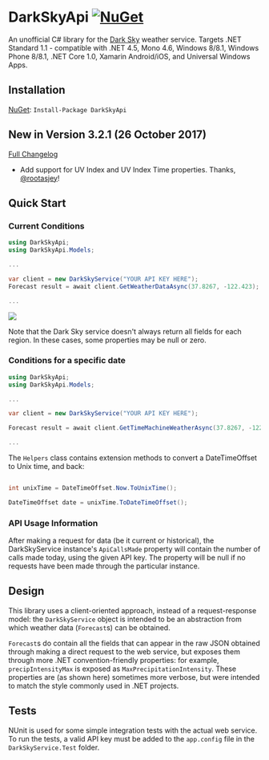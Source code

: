 # DarkSkyApi [![NuGet](https://img.shields.io/nuget/v/DarkSkyApi.svg?maxAge=2592000)]()

An unofficial C# library for the [Dark Sky](https://darksky.net/dev) weather service. Targets .NET Standard 1.1 - compatible with .NET 4.5, Mono 4.6, Windows 8/8.1, Windows Phone 8/8.1, .NET Core 1.0, Xamarin Android/iOS, and Universal Windows Apps.

## Installation

[NuGet](https://www.nuget.org/packages/DarkSkyApi/): `Install-Package DarkSkyApi`

## New in Version 3.2.1 (26 October 2017)

[Full Changelog](CHANGELOG.md)

* Add support for UV Index and UV Index Time properties. Thanks, [@rootasjey](https://github.com/rootasjey)!

## Quick Start

### Current Conditions

```c#
using DarkSkyApi;
using DarkSkyApi.Models;

...

var client = new DarkSkyService("YOUR API KEY HERE");
Forecast result = await client.GetWeatherDataAsync(37.8267, -122.423);

...
```

![](./screenshot.png)

Note that the Dark Sky service doesn't always return all fields for each region. In these cases, some properties may be null or zero.

### Conditions for a specific date

```c#
using DarkSkyApi;
using DarkSkyApi.Models;

...

var client = new DarkSkyService("YOUR API KEY HERE");

Forecast result = await client.GetTimeMachineWeatherAsync(37.8267, -122.423, DateTimeOffset.Now);

...
```

The `Helpers` class contains extension methods to convert a DateTimeOffset to Unix time, and back:

```c#

int unixTime = DateTimeOffset.Now.ToUnixTime();

DateTimeOffset date = unixTime.ToDateTimeOffset();
```

### API Usage Information

After making a request for data (be it current or historical), the DarkSkyService instance's `ApiCallsMade` property will contain the number of calls made today, using the given API key. The property will be null if no requests have been made through the particular instance.

## Design

This library uses a client-oriented approach, instead of a request-response model: the `DarkSkyService` object is intended to be an abstraction from which weather data (`Forecast`s) can be obtained.

`Forecast`s do contain all the fields that can appear in the raw JSON obtained through making a direct request to the web service, but exposes them through more .NET convention-friendly properties: for example, `precipIntensityMax` is exposed as `MaxPrecipitationIntensity`. These properties are (as shown here) sometimes more verbose, but were intended to match the style commonly used in .NET projects.

## Tests

NUnit is used for some simple integration tests with the actual web service. To run the tests, a valid API key must be added to the `app.config` file in the `DarkSkyService.Test` folder.
